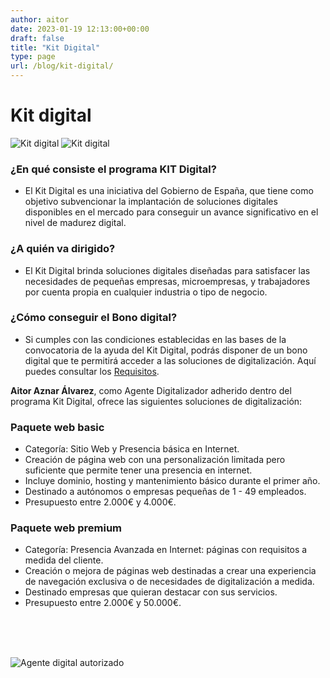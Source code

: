 ```yaml
---
author: aitor
date: 2023-01-19 12:13:00+00:00
draft: false
title: "Kit Digital"
type: page
url: /blog/kit-digital/
---
```


# Kit digital

![Kit digital](/images/kit_digital_banner_1.png)
![Kit digital](/images/kit_digital_banner_2.png)

### ¿En qué consiste el programa KIT Digital?

- El Kit Digital es una iniciativa del Gobierno de España, que tiene como objetivo subvencionar la implantación de soluciones digitales disponibles en el mercado para conseguir un avance significativo en el nivel de madurez digital.

### ¿A quién va dirigido?

- El Kit Digital brinda soluciones digitales diseñadas para satisfacer las necesidades de pequeñas empresas, microempresas, y trabajadores por cuenta propia en cualquier industria o tipo de negocio.

### ¿Cómo conseguir el Bono digital?

- Si cumples con las condiciones establecidas en las bases de la convocatoria de la ayuda del Kit Digital, podrás disponer de un bono digital que te permitirá acceder a las soluciones de digitalización. Aquí puedes consultar los [Requisitos](https://www.acelerapyme.es/sites/acelerapyme/files/2021-12/BOE-A-2021-21873.pdf).

<strong>Aitor Aznar Álvarez</strong>, como Agente Digitalizador adherido dentro del programa Kit Digital, ofrece las siguientes soluciones de digitalización:

### Paquete web basic

- Categoría: Sitio Web y Presencia básica en Internet.
- Creación de página web con una personalización limitada pero suficiente que permite tener una presencia en internet.
- Incluye dominio, hosting y mantenimiento básico durante el primer año.
- Destinado a autónomos o empresas pequeñas de 1 - 49 empleados.
- Presupuesto entre 2.000€ y 4.000€.

### Paquete web premium

- Categoría: Presencia Avanzada en Internet: páginas con requisitos a medida del cliente.
- Creación o mejora de páginas web destinadas a crear una experiencia de navegación exclusiva o de necesidades de digitalización a medida.
- Destinado empresas que quieran destacar con sus servicios.
- Presupuesto entre 2.000€ y 50.000€.

<br/>
<br/>
<br/>

![Agente digital autorizado](/images/Logo_Kit_Digital_Agente_Digitalizador_Autorizado.png)

<br/>
<br/>
<br/>
